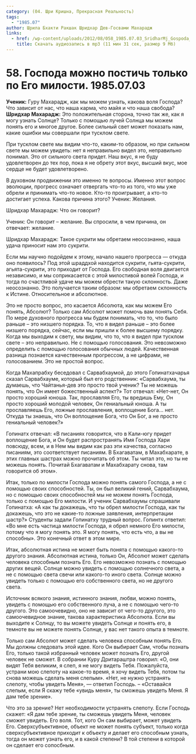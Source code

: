 ```yaml
---
category: (04. Шри Кришна, Прекрасная Реальность)
tags:
  - "1985.07"
author: Шрила Бхакти Ракшак Шридхар Дев-Госвами Махарадж
links:
  - href: /wp-content/uploads/2012/08/058_1985.07.03_SridharMj_Gospoda_mojno_postich_tolko_po_Ego_milosti.mp3
    title: Скачать аудиозапись в mp3 (11 мин 31 сек, размер 9 Мб)
---
```


# 58. Господа можно постичь только по Его милости. 1985.07.03

**Ученик:** Гуру Махарадж, как мы можем узнать, какова воля Господа? Что зависит от нас, что наша карма, что майя и что наша свобода?\
**Шридхар Махарадж:** Это положительная сторона, точно так же, как я могу узнать Солнце? Только с помощью лучей Солнца мы можем понять его и многое другое. Более сильный свет может показать нам, какие ошибки мы совершали при тусклом свете.

При тусклом свете мы видим что-то, каким-то образом, но при сильном свете мы можем увидеть: нет я неправильно видел это, неправильно понимал. Это от сильного света придет. Наш вкус, я не буду удовлетворен до тех пор, пока я не обрету этот вкус, высший вкус, мое сердце не будет удовлетворено.

В духовном продвижении это именно те вопросы. Именно этот вопрос эволюции, прогресс означает отвергать что-то из того, что мы уже обрели и принимать что-то новое. Кто-то проигрывает, а кто-то достигает успеха. Какова причина этого? Ученик: Желания.

Шридхар Махарадж: Что он говорит?

Ученик: Он говорит – желание. Вы спросили, в чем причина, он отвечает: желание.

Шридхар Махарадж: Такое сукрити мы обретаем неосознанно, наша удача приносит нам это сукрити.

Если мы научно подойдем к этому, начало нашего прогресса — откуда оно появилось? Под этой шраддхой находится сукрити, гьята-сукрити, агьята-сукрити, это приходит от Господа. Его свободная воля двигается независимо, и мы соприкасается с этой милостивой волей Господа, и тогда по счастливой удаче мы можем обрести такую склонность. Даже неосознанно. Это получается таким образом: мы обретаем склонность к Истине. Относительное и абсолютное.

Это не просто вопрос, это касается Абсолюта, как мы можем Его понять, Абсолют? Только сам Абсолют может помочь вам понять Себя. По мере духовного прогресса мы будем понимать, что то, что было раньше – это низшего порядка. То, что я видел раньше – это более низшего порядка, сейчас, если мы пришли к более высшему порядку. Когда мы выходим к свету, мы видим, что то, что я видел при тусклом свете – это неправильно. Не с помощью голосования. Это невозможно определить с помощью голосования обычных людей. Качественная разница познается качественным прогрессом, а не цифрами, не голосованием. Это не простой вопрос.

Когда Махапрабху беседовал с Сарвабхаумой, до этого Гопинатхачарья сказал Сарвабхауме, который был его родственник: «Сарвабхаума, ты думаешь, что Чайтанья-дев это просто твой ученик? Ты не можешь понять, что Он имеет божественный аспект?» Тот отвечал: «Нет-нет, Он просто хороший юноша. Так, прославляя Его, ты вредишь Ему, Он просто хороший молодой человек, Он гениальный юноша. А ты прославляешь Его, ложные прославления, воплощение Бога… нет. Откуда ты знаешь, что Он воплощение Бога, что Он Бог, а не просто гениальный человек?»

Гопинатх отвечал: «В писаниях говорится, что в Кали-югу придет воплощение Бога, и Он будет распространять Имя Господа Хари повсюду, всем, и в Нем мы видим как раз эти качества, согласно писаниям, это соответствует писаниям. В Бхагаватам, в Махабхарате, в этих главных шастрах можно прочитать об этом. Ты читал это, но ты не можешь понять. Почитай Бхагаватам и Махабхарату снова, там говорится об этом».

Итак, только по милости Господа можно понять самого Господа, а не с помощью своих способностей. Ты, он был великий гений, Сарвабхаума, но с помощью своих способностей мы не можем понять Господа, только с помощью Его милости. И ученик Сарвабхаумы спрашивали Гопинатха: «А как ты докажешь, что ты обрел милости Господа, как ты докажешь, что это не какие-то ложные заявления, интерпретации шастр?» Студенты задали Гопинатху трудный вопрос. Гопинтх ответил: «Во мне есть частица милости Господа, я обрел немного Его милости, потому что я могу понять это. Я могу понять, что есть что, а вы не способны». Это конечный ответ в этом мире.

Итак, абсолютная истина не может быть понята с помощью какого-то другого знания. Абсолютная истина, только Он, Абсолют может сделать человека способным познать Его. Его невозможно познать с помощью других вещей. Солнце можно увидеть с помощью солнечного света, а не с помощью света свечи или какого-то иного света. Солнце можно увидеть только с помощью его собственного света, но не другого света.

Источник всякого знания, истинного знания, любви, можно понять, увидеть с помощью его собственного луча, а не с помощью чего-то другого. Это самоочевидно, оно не зависит от чего-то другого, это самоочевидное знание, такова характеристика Абсолюта. Если вы выходите к Солнцу, то вы можете увидеть Солнце и понять его, в темноте вы не можете понять Солнце, у вас нет такого опыта в темноте.

Только сам Абсолют может сделать человека способным понять Его. Мы должны следовать этой идее. Кого Он выбирает Сам, чтобы познать Его, только такой избранный человек может познать Его, другой человек не сможет. В собрании Куру Дритараштра говорил: «О, они видят Тебя великим, я слеп, я не могу видеть Тебя. Пожалуйста, устрани мою слепоту на какое-то время, я хочу видеть Тебя, потом ты снова можешь сделать меня слепым». «Нет, не нужно устранять слепоту, чтобы увидеть Меня», — ответил Господь. – «Оставайся слепым, если Я скажу тебе «увидь меня», ты сможешь увидеть Меня. Я дам тебе зрение».

Что это за зрение? Нет необходимости устранять слепоту. Если Господь скажет: «Я дам тебе зрение, ты сможешь увидеть Меня, человек сможет увидеть. Его воля. Тот, кого Он сам выбирает, может увидеть Его. Сверхсубъективное, объект не может понять субъект, только когда сверхсубъективное приходит к объекту и делает его способным узнать, тогда он может узнать его, и в какой степени? В той степени в которой он сделает его сопосбным.

